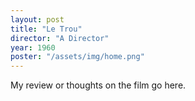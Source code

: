 ```yaml
---
layout: post
title: "Le Trou"
director: "A Director"
year: 1960
poster: "/assets/img/home.png"
---
```


My review or thoughts on the film go here.
